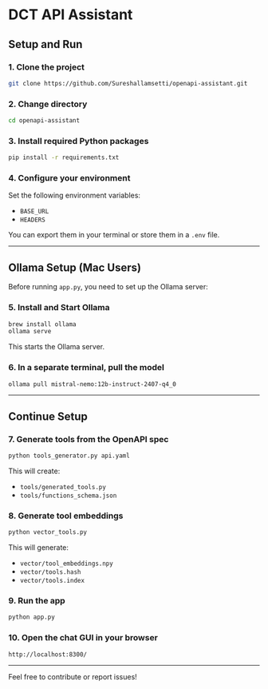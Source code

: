 # DCT API Assistant

## Setup and Run

### 1. Clone the project
```bash
git clone https://github.com/Sureshallamsetti/openapi-assistant.git
```

### 2. Change directory
```bash
cd openapi-assistant
```

### 3. Install required Python packages
```bash
pip install -r requirements.txt
```

### 4. Configure your environment
Set the following environment variables:
- `BASE_URL`
- `HEADERS`

You can export them in your terminal or store them in a `.env` file.

---

## Ollama Setup (Mac Users)

Before running `app.py`, you need to set up the Ollama server:

### 5. Install and Start Ollama
```bash
brew install ollama
ollama serve
```

This starts the Ollama server.

### 6. In a separate terminal, pull the model
```bash
ollama pull mistral-nemo:12b-instruct-2407-q4_0
```

---

## Continue Setup

### 7. Generate tools from the OpenAPI spec
```bash
python tools_generator.py api.yaml
```

This will create:
- `tools/generated_tools.py`
- `tools/functions_schema.json`

### 8. Generate tool embeddings
```bash
python vector_tools.py
```

This will generate:
- `vector/tool_embeddings.npy`
- `vector/tools.hash`
- `vector/tools.index`

### 9. Run the app
```bash
python app.py
```

### 10. Open the chat GUI in your browser
```
http://localhost:8300/
```

---

Feel free to contribute or report issues!
